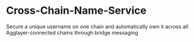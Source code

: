 # Cross-Chain-Name-Service
Secure a unique username on one chain and automatically own it across all Agglayer-connected chains through bridge messaging
